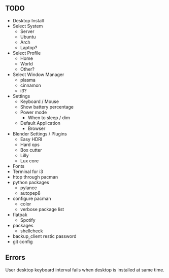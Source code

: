 
## TODO

- Desktop Install
- Select System
  - Server
  - Ubuntu
  - Arch
  - Laptop?
- Select Profile
  - Home
  - World
  - Other?
- Select Window Manager
  - plasma
  - cinnamon
  - i3?
- Settings
  - Keyboard / Mouse
  - Show battery percentage
  - Power mode
    - When to sleep / dim
  - Default Application
    - Browser
- Blender Settings / Plugins
  - Easy HDRI
  - Hard ops
  - Box cutter
  - Lilly
  - Lux core
- Fonts
- Terminal for i3
- htop through pacman
- python packages
  - pylance
  - autopep8
- configure pacman
  - color
  - verbose package list
- flatpak
  - Spotify
- packages
  - shellcheck
- backup_client restic password
- git config

## Errors

User desktop keyboard interval fails when desktop is installed at same time.
